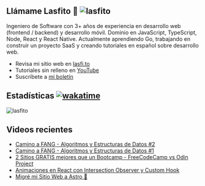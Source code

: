 
## Llámame Lasfito 👋 <img src="https://komarev.com/ghpvc/?username=lasfito&label=Profile%20views&color=0e75b6&style=flat" alt="lasfito" /> 

Ingeniero de Software con 3+ años de experiencia en desarrollo web (frontend / backend) y desarrollo móvil. Dominio en JavaScript, TypeScript, Node, React y React Native. Actualmente aprendiendo Go, trabajando en construir un proyecto SaaS y creando tutoriales en español sobre desarrollo web.

  - Revisa mi sitio web en [lasfi.to](https://lasfi.to)
  - Tutoriales sin relleno en [YouTube](https://www.youtube.com/channel/UCwfeUZwjfNsIFqFURiqkLSw)
  - Suscríbete a <a href="http://lasfi.to/1-2-3/"  target="_blank"> mi boletín </a>
   

## Estadísticas [![wakatime](https://wakatime.com/badge/user/5f64052e-88c6-4b16-a87a-e9f52142e69a.svg)](https://wakatime.com/@5f64052e-88c6-4b16-a87a-e9f52142e69a)


<img align="center" src="https://github-readme-stats.vercel.app/api/top-langs?username=lasfito&show_icons=true&locale=es&layout=compact&langs_count=4&theme=nord&custom_title=Stack+según+GitHub" alt="lasfito" /> 

## Videos recientes
<!-- BLOG-POST-LIST:START -->
- [Camino a FANG - Algoritmos y Estructuras de Datos #2](https://www.youtube.com/watch?v=qkzMxRAnCQA)
- [Camino a FANG - Algoritmos y Estructuras de Datos #1](https://www.youtube.com/watch?v=lXwjeO4HDdg)
- [2 Sitios GRATIS mejores que un Bootcamp - FreeCodeCamp vs Odin Project](https://www.youtube.com/watch?v=5oZQqcag13U)
- [Animaciones en React con Intersection Observer y Custom Hook](https://www.youtube.com/watch?v=2AMdK8yHvX0)
- [Migré mi Sitio Web a Astro 🚀](https://www.youtube.com/watch?v=m_3d5BpgaE4)
<!-- BLOG-POST-LIST:END -->











  
